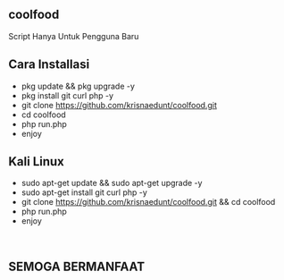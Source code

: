 ## coolfood 
Script Hanya Untuk Pengguna Baru
## Cara Installasi
 * pkg update && pkg upgrade -y 
 * pkg install git curl php -y
 * git clone https://github.com/krisnaedunt/coolfood.git 
 * cd coolfood 
 * php run.php
 * enjoy
 ## Kali Linux 
 * sudo apt-get update && sudo apt-get upgrade -y
 * sudo apt-get install git curl php -y
 * git clone https://github.com/krisnaedunt/coolfood.git && cd coolfood
 * php run.php
 * enjoy
 <br/>
<h2>SEMOGA BERMANFAAT</h2>
